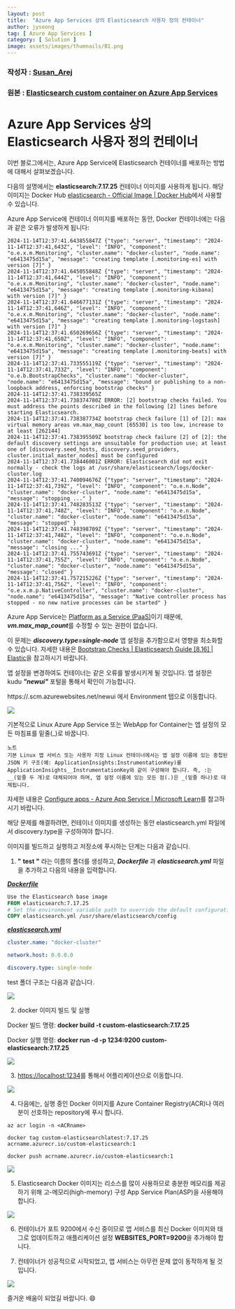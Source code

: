 ```yaml
---
layout: post
title:  "Azure App Services 상의 Elasticsearch 사용자 정의 컨테이너"
author: jyseong
tag: [ Azure App Services ]
category: [ Solution ]
image: assets/images/thumnails/B1.png
---
```


### 작성자 : [Susan_Arej](https://techcommunity.microsoft.com/users/susan_are/1811695)
### 원본 : [Elasticsearch custom container on Azure App Services](https://techcommunity.microsoft.com/blog/appsonazureblog/elasticsearch-custom-container-on-azure-app-services/4351148)

# Azure App Services 상의 Elasticsearch 사용자 정의 컨테이너
이번 블로그에서는, Azure App Service에 Elasticsearch 컨테이너를 배포하는 방법에 대해서 살펴보겠습니다.

다음의 설명에서는 **elasticsearch:7.17.25** 컨테이너 이미지를 사용하게 됩니다. 해당 이미지는 Docker Hub [elasticsearch - Official Image | Docker Hub](https://hub.docker.com/_/elasticsearch/)에서 사용할 수 있습니다.

Azure App Service에 컨테이너 이미지를 배포하는 동안, Docker 컨테이너에는 다음과 같은 오류가 발생하게 됩니다:

```
2024-11-14T12:37:41.643855847Z {"type": "server", "timestamp": "2024-11-14T12:37:41,643Z", "level": "INFO", "component": "o.e.x.m.Monitoring", "cluster.name": "docker-cluster", "node.name": "e6413475d15a", "message": "creating template [.monitoring-es] with version [7]" }
2024-11-14T12:37:41.645055848Z {"type": "server", "timestamp": "2024-11-14T12:37:41,644Z", "level": "INFO", "component": "o.e.x.m.Monitoring", "cluster.name": "docker-cluster", "node.name": "e6413475d15a", "message": "creating template [.monitoring-kibana] with version [7]" }
2024-11-14T12:37:41.646677131Z {"type": "server", "timestamp": "2024-11-14T12:37:41,646Z", "level": "INFO", "component": "o.e.x.m.Monitoring", "cluster.name": "docker-cluster", "node.name": "e6413475d15a", "message": "creating template [.monitoring-logstash] with version [7]" }
2024-11-14T12:37:41.650269656Z {"type": "server", "timestamp": "2024-11-14T12:37:41,650Z", "level": "INFO", "component": "o.e.x.m.Monitoring", "cluster.name": "docker-cluster", "node.name": "e6413475d15a", "message": "creating template [.monitoring-beats] with version [7]" }
2024-11-14T12:37:41.733555119Z {"type": "server", "timestamp": "2024-11-14T12:37:41,733Z", "level": "INFO", "component": "o.e.b.BootstrapChecks", "cluster.name": "docker-cluster", "node.name": "e6413475d15a", "message": "bound or publishing to a non-loopback address, enforcing bootstrap checks" }
2024-11-14T12:37:41.738339565Z
2024-11-14T12:37:41.738374780Z ERROR: [2] bootstrap checks failed. You must address the points described in the following [2] lines before starting Elasticsearch.
2024-11-14T12:37:41.738387734Z bootstrap check failure [1] of [2]: max virtual memory areas vm.max_map_count [65530] is too low, increase to at least [262144]
2024-11-14T12:37:41.738395509Z bootstrap check failure [2] of [2]: the default discovery settings are unsuitable for production use; at least one of [discovery.seed_hosts, discovery.seed_providers, cluster.initial_master_nodes] must be configured
2024-11-14T12:37:41.738446001Z ERROR: Elasticsearch did not exit normally - check the logs at /usr/share/elasticsearch/logs/docker-cluster.log
2024-11-14T12:37:41.740094676Z {"type": "server", "timestamp": "2024-11-14T12:37:41,739Z", "level": "INFO", "component": "o.e.n.Node", "cluster.name": "docker-cluster", "node.name": "e6413475d15a", "message": "stopping ..." }
2024-11-14T12:37:41.748283513Z {"type": "server", "timestamp": "2024-11-14T12:37:41,748Z", "level": "INFO", "component": "o.e.n.Node", "cluster.name": "docker-cluster", "node.name": "e6413475d15a", "message": "stopped" }
2024-11-14T12:37:41.748398709Z {"type": "server", "timestamp": "2024-11-14T12:37:41,748Z", "level": "INFO", "component": "o.e.n.Node", "cluster.name": "docker-cluster", "node.name": "e6413475d15a", "message": "closing ..." }
2024-11-14T12:37:41.755743691Z {"type": "server", "timestamp": "2024-11-14T12:37:41,755Z", "level": "INFO", "component": "o.e.n.Node", "cluster.name": "docker-cluster", "node.name": "e6413475d15a", "message": "closed" }
2024-11-14T12:37:41.757215226Z {"type": "server", "timestamp": "2024-11-14T12:37:41,756Z", "level": "INFO", "component": "o.e.x.m.p.NativeController", "cluster.name": "docker-cluster", "node.name": "e6413475d15a", "message": "Native controller process has stopped - no new native processes can be started" }
```

Azure App Service는 [Platform as a Service (PaaS)](https://learn.microsoft.com/en-us/azure/app-service/overview#why-use-app-service)이기 때문에, ***vm.max_map_count***를 수정할 수 있는 권한이 없습니다.

이 문제는 ***discovery.type=single-node*** 앱 설정을 추가함으로서 영향을 최소화할 수 있습니다. 자세한 내용은 [Bootstrap Checks | Elasticsearch Guide [8.16] | Elastic](https://www.elastic.co/guide/en/elasticsearch/reference/current/bootstrap-checks.html#single-node-discovery)을 참고하시기 바랍니다.

앱 설정을 변경하여도 컨테이너는 같은 오류를 발생시키게 될 것입니다. 앱 설정은 kudu ***"newui"*** 포털을 통해서 확인이 가능합니다.

https://<AppServiceName>.scm.azurewebsites.net/newui 에서  Environment 탭으로 이동합니다.

![](../assets/images/jyseong/images/B1.png)

기본적으로 Linux Azure App Service 또는 WebApp for Container는 앱 설정의 모든 마침표를 밑줄(_)로 바꿉니다.

```
노트
기본 Linux 앱 서비스 또는 사용자 지정 Linux 컨테이너에서는 앱 설정 이름에 있는 중첩된 JSON 키 구조(예: ApplicationInsights:InstrumentationKey)를 ApplicationInsights__InstrumentationKey와 같이 구성해야 합니다. 즉, :는 __(밑줄 두 개)로 대체되어야 하며, 앱 설정 이름에 있는 모든 점(.)은 _(밑줄 하나)로 대체됩니다.
```
자세한 내용은 [Configure apps - Azure App Service | Microsoft Learn](https://learn.microsoft.com/en-us/azure/app-service/configure-common?tabs=portal#configure-app-settings)를 참고하시기 바랍니다.

해당 문제를 해결하려면, 컨테이너 이미지를 생성하는 동안 elasticsearch.yml 파일에서 discovery.type을 구성하여야 합니다.

이미지를 빌드하고 실행하고 저장소에 푸시하는 단계는 다음과 같습니다.

1. **"** **test** **"** 라는 이름의 폴더를 생성하고, ***Dockerfile*** 과 ***elasticsearch.yml*** 파일을 추가하고 다음의 내용을 입력합니다.

<ins>***Dockerfile***</ins>

```dockerfile
Use the Elasticsearch base image
FROM elasticsearch:7.17.25
# Set the environment variable path to override the default configuration
COPY elasticsearch.yml /usr/share/elasticsearch/config
```

<ins>***elasticsearch.yml***</ins>

```yml
cluster.name: "docker-cluster"

network.host: 0.0.0.0

discovery.type: single-node
```

test 폴더 구조는 다음과 같습니다.

![](../assets/images/jyseong/B3.png)

2. docker 이미지 빌드 및 실행

Docker 빌드 명령: **docker build -t custom-elasticsearch:7.17.25**

Docker 실행 명령: **docker run -d -p 1234:9200 custom-elasticsearch:7.17.25**

![](../assets/images/jyseong/B4.png)

3. [https://localhost:1234](https://localhost:1234)를 통해서 어플리케이션으로 이동합니다.

![](../assets/images/jyseong/B5.png)

4. 다음에는, 실행 중인 Docker 이미지를 Azure Container Registry(ACR)나 여러 분이 선호하는 repository에 푸시 합니다.

```cli
az acr login -n <ACRname>

docker tag custom-elasticsearchlatest:7.17.25 acrname.azurecr.io/custom-elasticsearch:1

docker push acrname.azurecr.io/custom-elasticsearch:1
```

![](../assets/images/jyseong/B6.png)

5. Elasticsearch Docker 이미지는 리소스를 많이 사용하므로 충분한 메모리를 제공하기 위해 고-메모리(high-memory) 구성 App Service Plan(ASP)을 사용해야 합니다.

![](../assets/images/jyseong/B7.png)

6. 컨테이너가 포트 9200에서 수신 중이므로 앱 서비스를 최신 Docker 이미지와 태그로 업데이트하고 애플리케이션 설정 **WEBSITES_PORT=9200**을 추가해야 합니다.

7. 컨테이너가 성공적으로 시작되었고, 앱 서비스는 아무런 문제 없이 동작하게 될 것입니다.

![](../assets/images/jyseong/B8.png)

즐거운 배움이 되었길 바랍니다. :smile:
